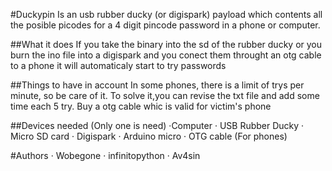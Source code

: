 #Duckypin
Is an usb rubber ducky (or digispark) payload which contents all the posible picodes for a 4 digit pincode password in a phone or computer.

##What it does
If you take the binary into the sd of the rubber ducky or you burn the ino file into a digispark and you conect them throught an otg cable to a phone it will automaticaly start to try passwords

##Things to have in account
In some phones, there is a limit of trys per minute, so be care of it. To solve it,you can revise the txt file and add some time each 5 try.
Buy a otg cable whic is valid for victim's phone

##Devices needed
(Only one is need)
·Computer
	· USB Rubber Ducky
		· Micro SD card
	· Digispark
	· Arduino micro
	· OTG cable (For phones)

#Authors
	· Wobegone 
	· infinitopython
	· Av4sin